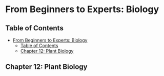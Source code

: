 # From Beginners to Experts: Biology
## Table of Contents
- [From Beginners to Experts: Biology](#from-beginners-to-experts-biology)
  - [Table of Contents](#table-of-contents)
  - [Chapter 12: Plant Biology](#chapter-12-plant-biology)

## Chapter 12: Plant Biology
